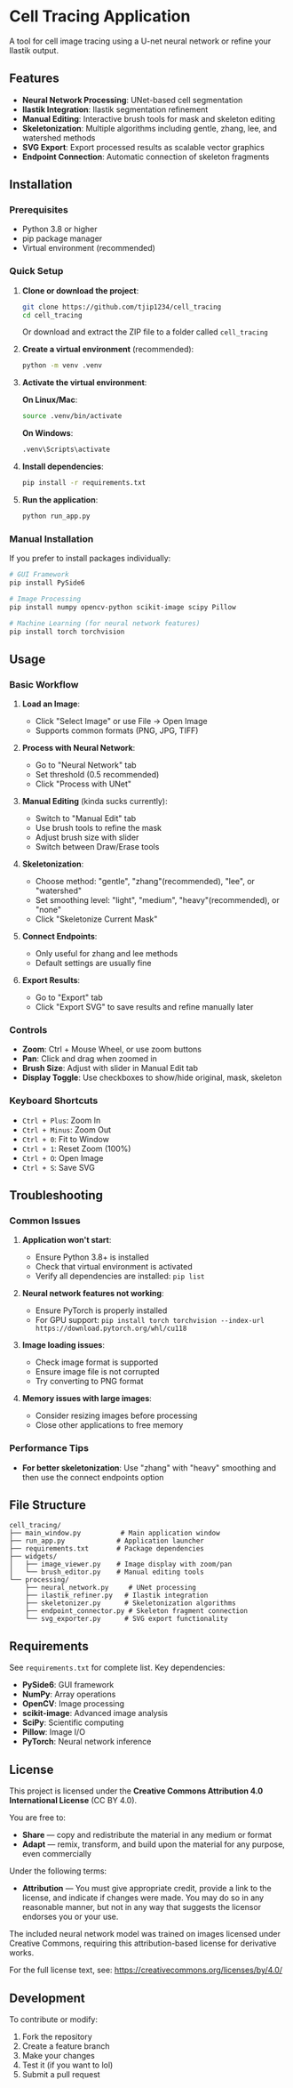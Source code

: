 # Cell Tracing Application

A tool for cell image tracing using a U-net neural network or refine your Ilastik output.

## Features

- **Neural Network Processing**: UNet-based cell segmentation
- **Ilastik Integration**: Ilastik segmentation refinement
- **Manual Editing**: Interactive brush tools for mask and skeleton editing
- **Skeletonization**: Multiple algorithms including gentle, zhang, lee, and watershed methods
- **SVG Export**: Export processed results as scalable vector graphics
- **Endpoint Connection**: Automatic connection of skeleton fragments

## Installation

### Prerequisites

- Python 3.8 or higher
- pip package manager
- Virtual environment (recommended)

### Quick Setup

1. **Clone or download the project**:
   ```bash
   git clone https://github.com/tjip1234/cell_tracing
   cd cell_tracing
   ```
   
   Or download and extract the ZIP file to a folder called `cell_tracing`

2. **Create a virtual environment** (recommended):
   ```bash
   python -m venv .venv
   ```

3. **Activate the virtual environment**:
   
   **On Linux/Mac**:
   ```bash
   source .venv/bin/activate
   ```
   
   **On Windows**:
   ```bash
   .venv\Scripts\activate
   ```

4. **Install dependencies**:
   ```bash
   pip install -r requirements.txt
   ```

5. **Run the application**:
   ```bash
   python run_app.py
   ```

### Manual Installation

If you prefer to install packages individually:

```bash
# GUI Framework
pip install PySide6

# Image Processing
pip install numpy opencv-python scikit-image scipy Pillow

# Machine Learning (for neural network features)
pip install torch torchvision
```

## Usage

### Basic Workflow

1. **Load an Image**: 
   - Click "Select Image" or use File → Open Image
   - Supports common formats (PNG, JPG, TIFF)

2. **Process with Neural Network**:
   - Go to "Neural Network" tab
   - Set threshold (0.5 recommended)
   - Click "Process with UNet"

3. **Manual Editing** (kinda sucks currently):
   - Switch to "Manual Edit" tab
   - Use brush tools to refine the mask
   - Adjust brush size with slider
   - Switch between Draw/Erase tools

4. **Skeletonization**:
   - Choose method: "gentle", "zhang"(recommended), "lee", or "watershed"
   - Set smoothing level: "light", "medium", "heavy"(recommended), or "none"
   - Click "Skeletonize Current Mask"
5. **Connect Endpoints**:
   - Only useful for zhang and lee methods
   - Default settings are usually fine
6. **Export Results**:
   - Go to "Export" tab
   - Click "Export SVG" to save results and refine manually later

### Controls

- **Zoom**: Ctrl + Mouse Wheel, or use zoom buttons
- **Pan**: Click and drag when zoomed in
- **Brush Size**: Adjust with slider in Manual Edit tab
- **Display Toggle**: Use checkboxes to show/hide original, mask, skeleton

### Keyboard Shortcuts

- `Ctrl + Plus`: Zoom In
- `Ctrl + Minus`: Zoom Out
- `Ctrl + 0`: Fit to Window
- `Ctrl + 1`: Reset Zoom (100%)
- `Ctrl + O`: Open Image
- `Ctrl + S`: Save SVG

## Troubleshooting

### Common Issues

1. **Application won't start**:
   - Ensure Python 3.8+ is installed
   - Check that virtual environment is activated
   - Verify all dependencies are installed: `pip list`

2. **Neural network features not working**:
   - Ensure PyTorch is properly installed
   - For GPU support: `pip install torch torchvision --index-url https://download.pytorch.org/whl/cu118`

3. **Image loading issues**:
   - Check image format is supported
   - Ensure image file is not corrupted
   - Try converting to PNG format

4. **Memory issues with large images**:
   - Consider resizing images before processing
   - Close other applications to free memory

### Performance Tips

- **For better skeletonization**: Use "zhang" with "heavy" smoothing and then use the connect endpoints option

## File Structure

```
cell_tracing/
├── main_window.py          # Main application window
├── run_app.py             # Application launcher
├── requirements.txt       # Package dependencies
├── widgets/
│   ├── image_viewer.py    # Image display with zoom/pan
│   └── brush_editor.py    # Manual editing tools
└── processing/
    ├── neural_network.py     # UNet processing
    ├── ilastik_refiner.py   # Ilastik integration
    ├── skeletonizer.py      # Skeletonization algorithms
    ├── endpoint_connector.py # Skeleton fragment connection
    └── svg_exporter.py      # SVG export functionality
```

## Requirements

See `requirements.txt` for complete list. Key dependencies:

- **PySide6**: GUI framework
- **NumPy**: Array operations
- **OpenCV**: Image processing
- **scikit-image**: Advanced image analysis
- **SciPy**: Scientific computing
- **Pillow**: Image I/O
- **PyTorch**: Neural network inference

## License

This project is licensed under the **Creative Commons Attribution 4.0 International License** (CC BY 4.0).

You are free to:
- **Share** — copy and redistribute the material in any medium or format
- **Adapt** — remix, transform, and build upon the material for any purpose, even commercially

Under the following terms:
- **Attribution** — You must give appropriate credit, provide a link to the license, and indicate if changes were made. You may do so in any reasonable manner, but not in any way that suggests the licensor endorses you or your use.

The included neural network model was trained on images licensed under Creative Commons, requiring this attribution-based license for derivative works.

For the full license text, see: https://creativecommons.org/licenses/by/4.0/

## Development

To contribute or modify:

1. Fork the repository
2. Create a feature branch
3. Make your changes
4. Test it (if you want to lol)
5. Submit a pull request

